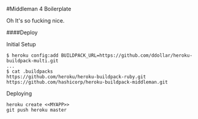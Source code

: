 #Middleman 4 Boilerplate

Oh It's so fucking nice.

####Deploy

Initial Setup
```
$ heroku config:add BUILDPACK_URL=https://github.com/ddollar/heroku-buildpack-multi.git
...
$ cat .buildpacks
https://github.com/heroku/heroku-buildpack-ruby.git
https://github.com/hashicorp/heroku-buildpack-middleman.git
```

Deploying
```
heroku create <<MYAPP>>
git push heroku master
```
